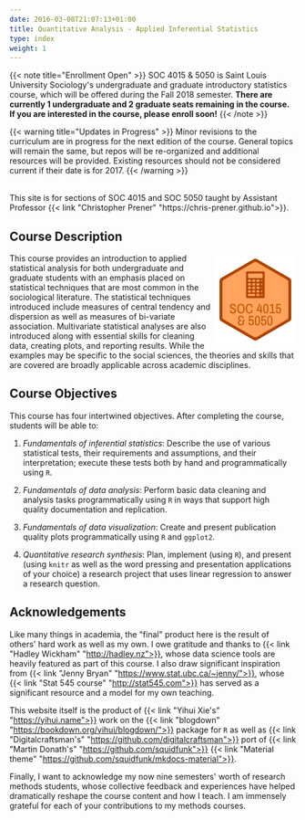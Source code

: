 ```yaml
---
date: 2016-03-08T21:07:13+01:00
title: Quantitative Analysis - Applied Inferential Statistics
type: index
weight: 1
---
```


{{< note title="Enrollment Open" >}}
SOC 4015 & 5050 is Saint Louis University Sociology's undergraduate and graduate introductory statistics course, which will be offered during the Fall 2018 semester. **There are currently 1 undergraduate and 2 graduate seats remaining in the course. If you are interested in the course, please enroll soon!**
{{< /note >}}

{{< warning title="Updates in Progress" >}}
Minor revisions to the curriculum are in progress for the next edition of the course. General topics will remain the same, but repos will be re-organized and additional resources will be provided. Existing resources should not be considered current if their date is for 2017.
{{< /warning >}}

</br>
This site is for sections of SOC 4015 and SOC 5050 taught by Assistant Professor {{< link "Christopher Prener" "https://chris-prener.github.io">}}. 

## Course Description
<img src="/images/logo.png" align="right" />
This course provides an introduction to applied statistical analysis for both undergraduate and graduate students with an emphasis placed on statistical techniques that are most common in the sociological literature. The statistical techniques introduced include measures of central tendency and dispersion as well as measures of bi-variate association. Multivariate statistical analyses are also introduced along with essential skills for cleaning data, creating plots, and reporting results. While the examples may be specific to the social sciences, the theories and skills that are covered are broadly applicable across academic disciplines.

## Course Objectives
This course has four intertwined objectives. After completing the course, students will be able to:

1. *Fundamentals of inferential statistics*:  Describe the use of various statistical tests, their requirements and assumptions, and their interpretation; execute these tests both by hand and programmatically using `R`.

2. *Fundamentals of data analysis*:  Perform basic data cleaning and analysis tasks programmatically using `R` in ways that support high quality documentation and replication.

3. *Fundamentals of data visualization*:  Create and present publication quality plots programmatically using `R` and `ggplot2`.

4. *Quantitative research synthesis*:  Plan, implement (using `R`), and present (using `knitr` as well as the word pressing and presentation applications of your choice) a research project that uses linear regression to answer a research question. 


## Acknowledgements

Like many things in academia, the "final" product here is the result of others' hard work as well as my own. I owe gratitude and thanks to {{< link "Hadley Wickham" "http://hadley.nz">}}, whose data science tools are heavily featured as part of this course. I also draw significant inspiration from {{< link "Jenny Bryan" "https://www.stat.ubc.ca/~jenny/">}}, whose {{< link "Stat 545 course" "http://stat545.com">}} has served as a significant resource and a model for my own teaching. 

This website itself is the product of {{< link "Yihui Xie's" "https://yihui.name">}} work on the {{< link "blogdown" "https://bookdown.org/yihui/blogdown/">}} package for `R` as well as {{< link "Digitalcraftsman's" "https://github.com/digitalcraftsman">}} port of {{< link "Martin Donath's" "https://github.com/squidfunk">}} {{< link "Material theme" "https://github.com/squidfunk/mkdocs-material">}}.

Finally, I want to acknowledge my now nine semesters' worth of research methods students, whose collective feedback and experiences have helped dramatically reshape the course content and how I teach. I am immensely grateful for each of your contributions to my methods courses.
